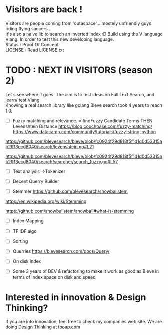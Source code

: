 # Visitors are back !
Visitors are people coming from 'outaspace'... mostely unfriendly guys riding flying saucers...    
It's also a naive lib to search an inverted index :D
Build using the V language Vlang. In order to test this new developing language.  
Status : Proof Of Concept  
LICENSE : Read LICENSE.txt



# TODO : NEXT IN VISITORS (season 2)
Let s see where it goes.  The aim is to test ideas on Full Text Search, and learn/ test Vlang.  
Knowing a real search library like golang Bleve search took 4 years to reach 1.0.

- [ ] Fuzzy matching and relevance. = findFuzzy Candidate Terms THEN Levenshtein Distance
https://blog.couchbase.com/fuzzy-matching/
https://www.datacamp.com/community/tutorials/fuzzy-string-python

https://github.com/blevesearch/bleve/blob/fc0924f29d818f5f1d1d0d53315ab2913ecd8040/search/levenshtein.go#L21

https://github.com/blevesearch/bleve/blob/fc0924f29d818f5f1d1d0d53315ab2913ecd8040/search/searcher/search_fuzzy.go#L57

- [ ] Text analysis =>Tokenizer

- [ ] Decent Querry Builder

- [ ] Stemmer  https://github.com/blevesearch/snowballstem

https://en.wikipedia.org/wiki/Stemming

https://github.com/snowballstem/snowball#what-is-stemming

- [ ] Index Mapping

- [ ] TF IDF algo

- [ ] Sorting

- [ ] Querries https://blevesearch.com/docs/Query/ 

- [ ] On disk index

- [ ]  Some 3 years of DEV & refactoring to make it work as good as Bleve in terms of Index space on disk and speed

# Interested in innovation & Design Thinking?

If you are into innovation, feel free to check my companies web site.
We are doing [Design Thinking](https://tooap.com/design-sprint-design-service-digital/) at [tooap.com](https://tooap.com/)